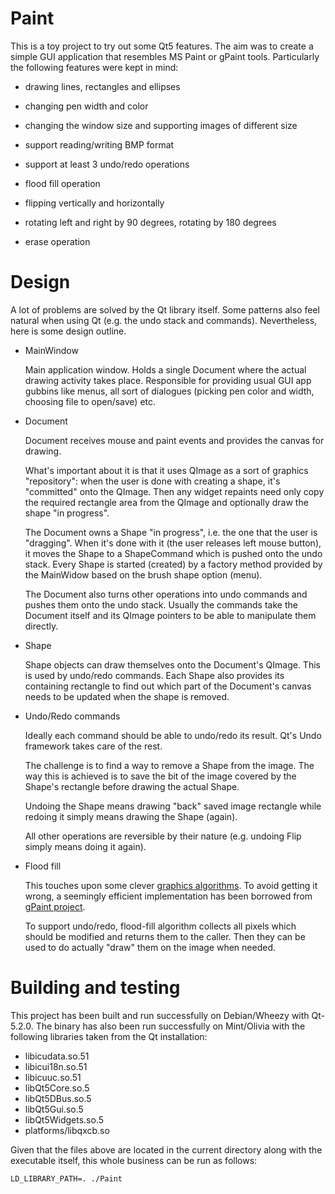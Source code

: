 Paint
=====

This is a toy project to try out some Qt5 features.  The aim was to create a
simple GUI application that resembles MS Paint or gPaint tools.  Particularly
the following features were kept in mind:

* drawing lines, rectangles and ellipses

* changing pen width and color

* changing the window size and supporting images of different size

* support reading/writing BMP format

* support at least 3 undo/redo operations

* flood fill operation

* flipping vertically and horizontally

* rotating left and right by 90 degrees, rotating by 180 degrees

* erase operation


Design
======

A lot of problems are solved by the Qt library itself.  Some patterns also feel
natural when using Qt (e.g. the undo stack and commands).  Nevertheless, here is
some design outline.

* MainWindow

  Main application window.  Holds a single Document where the actual drawing
  activity takes place.  Responsible for providing usual GUI app gubbins like
  menus, all sort of dialogues (picking pen color and width, choosing file to
  open/save) etc.

* Document

  Document receives mouse and paint events and provides the canvas for drawing.

  What's important about it is that it uses QImage as a sort of graphics
  "repository":  when the user is done with creating a shape, it's "committed"
  onto the QImage.  Then any widget repaints need only copy the required
  rectangle area from the QImage and optionally draw the shape "in progress".

  The Document owns a Shape "in progress", i.e. the one that the user is
  "dragging".  When it's done with it (the user releases left mouse button), it
  moves the Shape to a ShapeCommand which is pushed onto the undo stack.  Every
  Shape is started (created) by a factory method provided by the MainWidow based
  on the brush shape option (menu).

  The Document also turns other operations into undo commands and pushes them
  onto the undo stack.  Usually the commands take the Document itself and its
  QImage pointers to be able to manipulate them directly.

* Shape

  Shape objects can draw themselves onto the Document's QImage.  This is used
  by undo/redo commands.  Each Shape also provides its containing rectangle to
  find out which part of the Document's canvas needs to be updated when the
  shape is removed.

* Undo/Redo commands

  Ideally each command should be able to undo/redo its result.  Qt's Undo
  framework takes care of the rest.

  The challenge is to find a way to remove a Shape from the image.  The way this
  is achieved is to save the bit of the image covered by the Shape's rectangle
  before drawing the actual Shape.

  Undoing the Shape means drawing "back" saved image rectangle while redoing it
  simply means drawing the Shape (again).

  All other operations are reversible by their nature (e.g. undoing Flip simply
  means doing it again).

* Flood fill

  This touches upon some clever [graphics algorithms][1].  To avoid getting it
  wrong, a seemingly efficient implementation has been borrowed from [gPaint
  project][2].

  To support undo/redo, flood-fill algorithm collects all pixels which should be
  modified and returns them to the caller.  Then they can be used to do actually
  "draw" them on the image when needed.

  [1]: http://en.wikipedia.org/wiki/Flood_fill/
  [2]: http://www.gnu.org/software/gpaint/

Building and testing
====================
This project has been built and run successfully on Debian/Wheezy with Qt-5.2.0.
The binary has also been run successfully on Mint/Olivia with the following
libraries taken from the Qt installation:
* libicudata.so.51
* libicui18n.so.51
* libicuuc.so.51
* libQt5Core.so.5
* libQt5DBus.so.5
* libQt5Gui.so.5
* libQt5Widgets.so.5
* platforms/libqxcb.so

Given that the files above are located in the current directory along with the
executable itself, this whole business can be run as follows:

    LD_LIBRARY_PATH=. ./Paint
